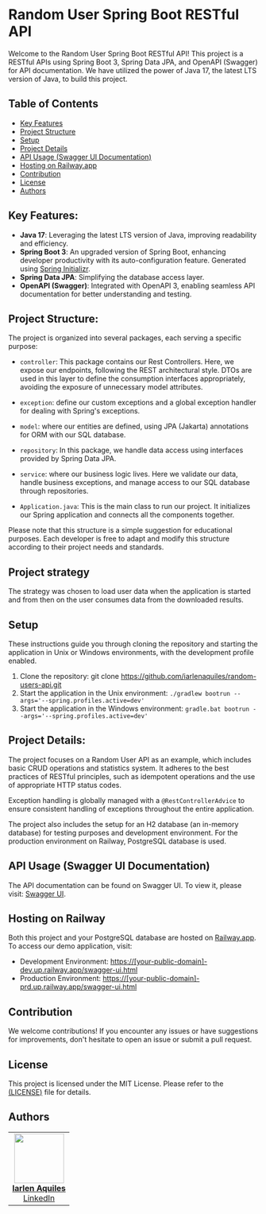 # Random User Spring Boot RESTful API 

Welcome to the Random User Spring Boot RESTful API! This project is a RESTful APIs using Spring Boot 3, Spring Data JPA, and OpenAPI (Swagger) for API documentation. We have utilized the power of Java 17, the latest LTS version of Java, to build this project.

## Table of Contents

- [Key Features](#key-features)
- [Project Structure](#project-structure)
- [Setup](#setup)
- [Project Details](#project-details)
- [API Usage (Swagger UI Documentation)](#api-usage-swagger-ui-documentation)
- [Hosting on Railway.app](#hosting-on-railway)
- [Contribution](#contribution)
- [License](#license)
- [Authors](#authors)

## Key Features:

- **Java 17**: Leveraging the latest LTS version of Java, improving readability and efficiency.
- **Spring Boot 3**: An upgraded version of Spring Boot, enhancing developer productivity with its auto-configuration
  feature. Generated using [Spring Initializr](https://start.spring.io/#!type=gradle-project&language=java&platformVersion=3.1.1&packaging=jar&jvmVersion=17&groupId=me.dio&artifactId=spring-boot-3-rest-api-template&name=spring-boot-3-rest-api-template&description=DIO%20Spring%20Boot%20RESTful%20API%20Template&packageName=me.dio&dependencies=web,data-jpa,h2,postgresql).
- **Spring Data JPA**: Simplifying the database access layer.
- **OpenAPI (Swagger)**: Integrated with OpenAPI 3, enabling seamless API documentation for better understanding and
  testing.

## Project Structure:

The project is organized into several packages, each serving a specific purpose:

- `controller`: This package contains our Rest Controllers. Here, we expose our endpoints, following the REST architectural style. DTOs are used in this layer to define the consumption interfaces appropriately, avoiding the exposure of unnecessary model attributes.

- `exception`: define our custom exceptions and a global exception handler for dealing with Spring's exceptions.

- `model`: where our entities are defined, using JPA (Jakarta) annotations for ORM with our SQL database.

- `repository`: In this package, we handle data access using interfaces provided by Spring Data JPA.

- `service`: where our business logic lives. Here we validate our data, handle business exceptions, and manage access to our SQL database through repositories.

- `Application.java`: This is the main class to run our project. It initializes our Spring application and connects all the components together.

Please note that this structure is a simple suggestion for educational purposes. Each developer is free to adapt and modify this structure according to their project needs and standards.

## Project strategy

The strategy was chosen to load user data when the application is started and from then on the user consumes data from the downloaded results.

## Setup

These instructions guide you through cloning the repository and starting the application in Unix or Windows environments, with the development profile enabled.

1. Clone the repository: git clone https://github.com/iarlenaquiles/random-users-api.git
2. Start the application in the Unix environment: `./gradlew bootrun --args='--spring.profiles.active=dev'`
3. Start the application in the Windows environment: `gradle.bat bootrun --args='--spring.profiles.active=dev'`

## Project Details:

The project focuses on a Random User API as an example, which includes basic CRUD operations and statistics system. It adheres to the best practices of RESTful principles, such as idempotent operations and the use of appropriate HTTP status codes.

Exception handling is globally managed with a `@RestControllerAdvice` to ensure consistent handling of exceptions throughout the entire application.

The project also includes the setup for an H2 database (an in-memory database) for testing purposes and development environment. For the production environment on Railway, PostgreSQL database is used.

## API Usage (Swagger UI Documentation)

The API documentation can be found on Swagger UI. To view it, please visit: [Swagger UI](http://localhost:8080/swagger-ui.html).

## Hosting on Railway

Both this project and your PostgreSQL database are hosted on [Railway.app](https://railway.app/). To access our demo application, visit:
- Development Environment: [https://[your-public-domain]-dev.up.railway.app/swagger-ui.html](https://-dev.up.railway.app/swagger-ui.html)
- Production Environment: [https://[your-public-domain]-prd.up.railway.app/swagger-ui.html](https://-prd.up.railway.app/swagger-ui.html)

## Contribution

We welcome contributions! If you encounter any issues or have suggestions for improvements, don't hesitate to open an issue or submit a pull request.

## License

This project is licensed under the MIT License. Please refer to the <a href="https://github.com/digitalinnovationone/spring-boot-3-rest-api-template/blob/main/LICENSE.md">(LICENSE)</a> file for details.

## Authors

<table>
  <tr>
    <td align="center"><a href="https://github.com/iarlenaquiles"><img src="https://avatars.githubusercontent.com/u/3675462?v=4&s=100" width="100px;" alt=""/><br/><strong>Iarlen Aquiles</strong></a><br/><a href="https://www.linkedin.com/in/iarlenaquiles/">LinkedIn</a></td>
  </tr>
</table>
